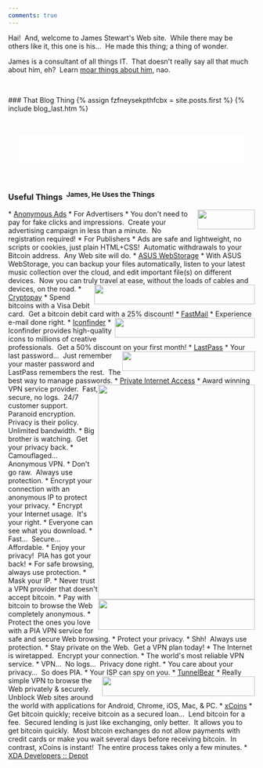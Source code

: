 ```yaml
---
comments: true
---
```


<!--sse-->
<!--email_off-->
<div class="h-card" style="display: none;">
  <a class="u-email" href="mailto:james.stewart@forces.army">james.stewart@forces.army</a>
  <a class="u-impp" href="xmpp:james.stewart@forces.army?omemo-sid-319927269=1c7a66ee6b31782aeeda16d3cb1928fb9fa08413475d2dead3e7eec47c6cd551">
    james.stewart@forces.army
  </a>
  <a class="u-key" href="https://keybase.io/stew721/pgp_keys.asc?fingerprint=614fff680e92bae869c878e361bca817affa1f1d">
    614FFF680E92BAE869C878E361BCA817AFFA1F1D
  </a>
  <a class="u-url" href="{{ site.url }}">{{ site.url }}</a>
  <img alt="James Stewart" class="u-logo u-photo" height="960" src="{{ site.uri.assets }}/naked/images/JWDS_960x960.jpg" style="border: 0px;" width="960" />
  <p class="dt-bday">19781107</p>
  <p class="h-adr p-adr">
    PO Box <span class="p-post-office-box">51042</span><br />
    <span class="p-extended-address">Elm PO</span><br />
    <span class="p-locality">Sudbury</span>, <abbr class="p-region" title="Ontario">ON</abbr>&nbsp; <span class="p-postal-code">P3C 1T0</span><br />
    <abbr class="p-country-name" title="Canada">CA</abbr>
  </p>
  <p class="h-geo p-geo">
    <data class="p-longitude" value="46.49">46&deg; 29' 24&quot; N</data>, <data class="p-latitude" value="-81.01">81&deg; 0' 36&quot; W</data>
    (<data class="p-altitude" value="347.5">1,140.1 ft.</data>)
  </p>
  <p class="p-additional-name">William Dean</p>
  <p class="p-family-name">Stewart</p>
  <p class="p-gender-identity">Alpha Male</p>
  <p class="p-given-name">James</p>
  <p class="p-honorific-prefix">Mr.</p>
  <p class="p-name">James Stewart</p>
  <p class="p-sex">M</p>
  <p class="p-tel">+17055621887</p>
</div>
<!--/email_off-->
<!--/sse-->

Hai!&nbsp; And, welcome to James Stewart's Web site.&nbsp; While there may be others like it, this one is his&hellip;&nbsp; He made this thing; a thing of wonder.

James is a consultant of all things IT.&nbsp; That doesn't really say all that much about him, eh?&nbsp; Learn <a href="{{ site.url }}/about" rel="me" title="">moar things about him</a>, nao.

<p>&nbsp;</p>
### That Blog Thing
{% assign fzfneysekpthfcbx = site.posts.first %}
{% include blog_last.htm %}

<p>&nbsp;</p>
<iframe allowtransparency="true" data-aa="453725" height="60" scrolling="no" src="//ad.a-ads.com/453725?size=468x60" style="border: none; display: block; margin-left: auto; margin-right: auto; padding: 0; overflow: hidden;" width="468"></iframe>

<p>&nbsp;</p>
<h3>Useful Things&nbsp; <sup>James, He Uses the Things</sup></h3>
* <img alt="" height="40" src="{{ site.uri.assets }}/naked/images/Anonymous-Ads_117x040.png" style="border: 0px; float: right;" width="117" /><a href="{{ site.uri.shortURL }}/Anonymous-Ads" target="_blank" title="Anonymous Ads">Anonymous Ads</a>
  * For Advertisers
    * You don't need to pay for fake clicks and impressions.&nbsp; Create your advertising campaign in less than a minute.&nbsp; No registration required!
  * For Publishers
    * Ads are safe and lightweight, no scripts or cookies, just plain HTML+CSS!&nbsp; Automatic withdrawals to your Bitcoin address.&nbsp; Any Web site will do.
* <a href="{{ site.uri.shortURL }}/ASUS-WebStorage" target="_blank" title="ASUS WebStorage">ASUS WebStorage</a>
  * With ASUS WebStorage, you can backup your files automatically, listen to your latest music collection over the cloud, and edit important file(s) on different devices.&nbsp; Now you can truly travel at ease, without the loads of cables and devices, on the road.
* <img alt="" height="40" src="{{ site.uri.assets }}/naked/images/Cryptopay_328x040.png" style="border: 0px; float: right;" width="328" /><a href="{{ site.uri.shortURL }}/Cryptopay" target="_blank" title="Cryptopay">Cryptopay</a>
  * Spend bitcoins with a Visa Debit card.&nbsp; Get a bitcoin debit card with a 25% discount!
* <img alt="" height="40" src="{{ site.uri.assets }}/naked/images/FastMail_286x040.png" style="border: 0px; float: right;" width="286" /><a href="{{ site.uri.shortURL }}/FastMail" target="_blank" title="FastMail">FastMail</a>
  * Experience e-mail done right.
* <a href="{{ site.uri.shortURL }}/Iconfinder" target="_blank" title="Iconfinder">Iconfinder</a>
  * Iconfinder provides high-quality icons to millions of creative professionals.&nbsp; Get a 50% discount on your first month!
* <img alt="" height="40" src="{{ site.uri.assets }}/naked/images/LastPass_271x040.png" style="border: 0px; float: right;" width="271" /><a href="{{ site.uri.shortURL }}/LastPass" target="_blank" title="LastPass">LastPass</a>
    * Your last password&hellip;&nbsp; Just remember your master password and LastPass remembers the rest.&nbsp; The best way to manage passwords.
* <span style="float: right;"><a href="{{ site.uri.shortURL }}/PIA" target="_blank" title="Private Internet Access"><img alt="" height="438" src="{{ site.uri.assets }}/naked/images/Private-Internet-Access_320x438.png" style="border: 0px; float: right;" width="320" /></a><br /><a href="{{ site.uri.shortURL }}/DNS-Leak-Test" target="_blank" title="DNS Leak Test"><img alt="" height="62" src="{{ site.uri.assets }}/naked/images/dns-leak-test_320x062.png" style="border: 0px; float: right;" width="320" /></a></span><a href="{{ site.uri.shortURL }}/PIA" target="_blank" title="Private Internet Access">Private Internet Access</a>
  * Award winning VPN service provider.&nbsp; Fast, secure, no logs.&nbsp; 24/7 customer support.&nbsp; Paranoid encryption.&nbsp; Privacy is their policy.&nbsp; Unlimited bandwidth.
  * Big brother is watching.&nbsp; Get your privacy back.
  * Camouflaged&hellip;&nbsp; Anonymous VPN.
  * Don't go raw.&nbsp; Always use protection.
  * Encrypt your connection with an anonymous IP to protect your privacy.
  * Encrypt your Internet usage.&nbsp; It's your right.
  * Everyone can see what you download.
  * Fast&hellip;&nbsp; Secure&hellip;&nbsp; Affordable.
  * Enjoy your privacy!&nbsp; PIA has got your back!
  * For safe browsing, always use protection.
  * Mask your IP.
  * Never trust a VPN provider that doesn't accept bitcoin.
  * Pay with bitcoin to browse the Web completely anonymous.
  * Protect the ones you love with a PIA VPN service for safe and secure Web browsing.
  * Protect your privacy.
  * Shh!&nbsp; Always use protection.
  * Stay private on the Web.&nbsp; Get a VPN plan today!
  * The Internet is wiretapped.&nbsp; Encrypt your connection.
  * The world's most reliable VPN service.
  * VPN&hellip;&nbsp; No logs&hellip;&nbsp; Privacy done right.
  * You care about your privacy&hellip;&nbsp; So does PIA.
  * Your ISP can spy on you.
* <a href="{{ site.uri.shortURL }}/TunnelBear/&file_id=6&offer_id=2" target="_blank" title="TunnelBear"><img alt="" height="40" src="{{ site.uri.assets }}/naked/images/TunnelBear_312x040.png" style="border: 0px; float: right;" width="312" /></a><a href="{{ site.uri.shortURL }}/TunnelBear/&file_id=6&offer_id=2" target="_blank" title="TunnelBear">TunnelBear</a><img alt="" height="1" src="https://click.tunnelbear.com/aff_i?aff_id=2760&file_id=6&offer_id=2" style="border: 0px !important; margin: 0px !important; vertical-align: middle;" width="1" />
  * Really simple VPN to browse the Web privately &amp; securely.&nbsp; Unblock Web sites around the world with applications for Android, Chrome, iOS, Mac, &amp; PC.
* <a href="{{ site.uri.shortURL }}/xCoins" target="_blank" title="xCoins">xCoins</a>
  * Get bitcoin quickly; receive bitcoin as a secured loan&hellip;&nbsp; Lend bitcoin for a fee.&nbsp; Secured lending is just like exchanging, only better.&nbsp; It allows you to get bitcoin quickly.&nbsp; Most bitcoin exchanges do not allow payments with credit cards or make you wait several days before receiving bitcoin.&nbsp; In contrast, xCoins is instant!&nbsp; The entire process takes only a few minutes.
* <a href="{{ site.uri.shortURL }}/XDA-Depot" target="_blank" title="XDA Developers :: Depot">XDA Developers :: Depot</a>
